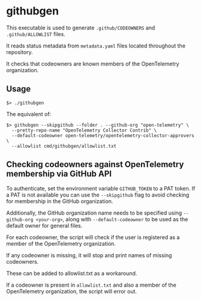 # githubgen

This executable is used to generate `.github/CODEOWNERS` and
`.github/ALLOWLIST` files.

It reads status metadata from `metadata.yaml` files located throughout the
repository.

It checks that codeowners are known members of the OpenTelemetry organization.

## Usage

```shell
$> ./githubgen
```

The equivalent of:

```shell
$> githubgen --skipgithub --folder . --github-org "open-telemetry" \
  --pretty-repo-name "OpenTelemetry Collector Contrib" \
  --default-codeowner open-telemetry/opentelemetry-collector-approvers \
  --allowlist cmd/githubgen/allowlist.txt
```

## Checking codeowners against OpenTelemetry membership via GitHub API

To authenticate, set the environment variable `GITHUB_TOKEN` to a PAT token.
If a PAT is not available you can use the `--skipgithub` flag to avoid checking
for membership in the GitHub organization.

Additionally, the GitHub organization name needs to be specified using
`--github-org <your-org>`, along with `--default-codeowner` to be used as the
default owner for general files.

For each codeowner, the script will check if the user is registered as a member
of the OpenTelemetry organization.

If any codeowner is missing, it will stop and print names of missing codeowners.

These can be added to allowlist.txt as a workaround.

If a codeowner is present in `allowlist.txt` and also a member of the
OpenTelemetry organization, the script will error out.
